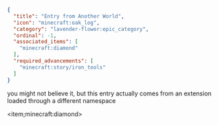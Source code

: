 ```json
{
  "title": "Entry from Another World",
  "icon": "minecraft:oak_log",
  "category": "lavender-flower:epic_category",
  "ordinal": -1,
  "associated_items": [
    "minecraft:diamond"
  ],
  "required_advancements": [
    "minecraft:story/iron_tools"
  ]
}
```

you might not believe it, but this entry actually comes from an extension loaded through a different namespace

<item;minecraft:diamond>